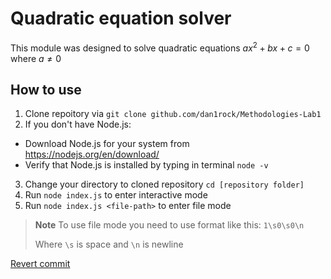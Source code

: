 # Quadratic equation solver
 This module was designed to solve quadratic equations $ax^2+bx+c=0$ where $a \neq 0$
## How to use
1. Clone repoitory via ```git clone github.com/dan1rock/Methodologies-Lab1```
2. If you don't have Node.js:
- Download Node.js for your system from https://nodejs.org/en/download/
- Verify that Node.js is installed by typing in terminal ```node -v```
3. Change your directory to cloned repository ```cd [repository folder]```
4. Run ```node index.js``` to enter interactive mode
5. Run ```node index.js <file-path>``` to enter file mode

>**Note** To use file mode you need to use format like this: ```1\s0\s0\n```
>
>Where ```\s``` is space and ```\n``` is newline

[Revert commit](https://github.com/dan1rock/Methodologies-Lab1/commit/24004a7dc73a8f632bae7686c7704db9903a55a9)

